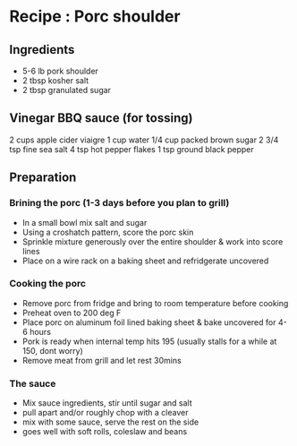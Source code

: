 # Recipe : Porc shoulder

## Ingredients

- 5-6 lb pork shoulder
- 2 tbsp kosher salt
- 2 tbsp granulated sugar

## Vinegar BBQ sauce (for tossing)

2 cups apple cider viaigre
1 cup water
1/4 cup packed brown sugar
2 3/4 tsp fine sea salt
4 tsp hot pepper flakes
1 tsp ground black pepper

## Preparation

### Brining the porc (1-3 days before you plan to grill)

- In a small bowl mix salt and sugar
- Using a croshatch pattern, score the porc skin
- Sprinkle mixture generously over the entire shoulder & work into score lines
- Place on a wire rack on a baking sheet and refridgerate uncovered

### Cooking the porc

- Remove porc from fridge and bring to room temperature before cooking
- Preheat oven to 200 deg F
- Place porc on aluminum foil lined baking sheet & bake uncovered for 4-6 hours
- Pork is ready when internal temp hits 195 (usually stalls for a while at 150, dont worry)
- Remove meat from grill and let rest 30mins

### The sauce

- Mix sauce ingredients, stir until sugar and salt
- pull apart and/or roughly chop with a cleaver
- mix with some sauce, serve the rest on the side
- goes well with soft rolls, coleslaw and beans

